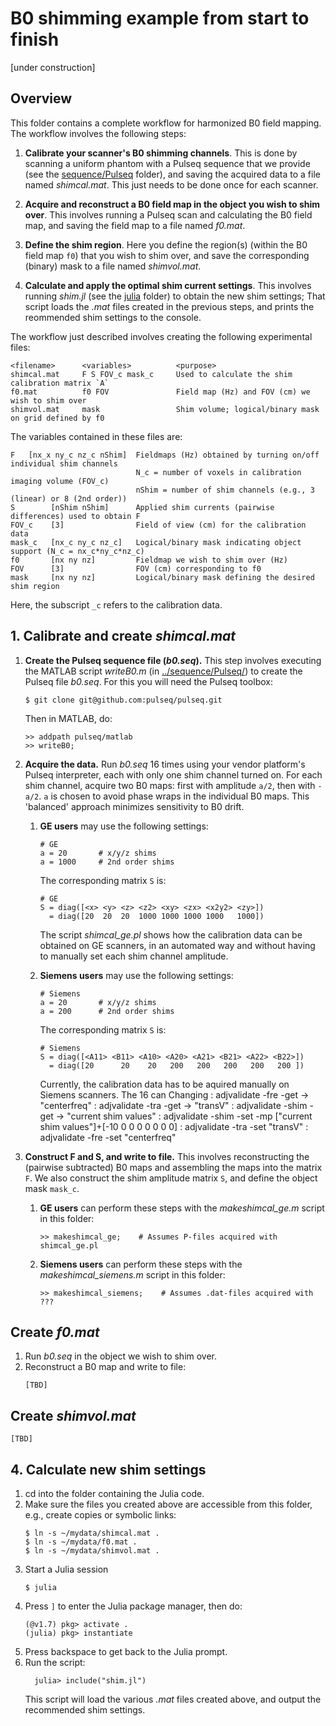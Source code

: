 # B0 shimming example from start to finish

[under construction]


## Overview

This folder contains a complete workflow for harmonized B0 field mapping. 
The workflow involves the following steps:

1. **Calibrate your scanner's B0 shimming channels**.
This is done by scanning a uniform phantom with a Pulseq sequence that we provide 
(see the [sequence/Pulseq](sequence/Pulseq) folder), 
and saving the acquired data to a file named *shimcal.mat*.
This just needs to be done once for each scanner.

2. **Acquire and reconstruct a B0 field map in the object you wish to shim over**.
This involves running a Pulseq scan and calculating the B0 field map,
and saving the field map to a file named *f0.mat*.

3. **Define the shim region**.
Here you define the region(s) (within the B0 field map `f0`) that you wish 
to shim over, and save the corresponding (binary) mask to a file named *shimvol.mat*.

4. **Calculate and apply the optimal shim current settings**.
This involves running *shim.jl* 
(see the [julia](./julia) folder)
to obtain the new shim settings;
That script loads the *.mat* files created in the previous steps, 
and prints the reommended shim settings to the console.


The workflow just described involves creating the following experimental files:

```
<filename>      <variables>          <purpose>
shimcal.mat     F S FOV_c mask_c     Used to calculate the shim calibration matrix `A`
f0.mat          f0 FOV               Field map (Hz) and FOV (cm) we wish to shim over
shimvol.mat     mask                 Shim volume; logical/binary mask on grid defined by f0
```

The variables contained in these files are:
```
F   [nx_x ny_c nz_c nShim]  Fieldmaps (Hz) obtained by turning on/off individual shim channels
                            N_c = number of voxels in calibration imaging volume (FOV_c)
                            nShim = number of shim channels (e.g., 3 (linear) or 8 (2nd order))
S        [nShim nShim]      Applied shim currents (pairwise differences) used to obtain F
FOV_c    [3]                Field of view (cm) for the calibration data
mask_c   [nx_c ny_c nz_c]   Logical/binary mask indicating object support (N_c = nx_c*ny_c*nz_c)
f0       [nx ny nz]         Fieldmap we wish to shim over (Hz)
FOV      [3]                FOV (cm) corresponding to f0
mask     [nx ny nz]         Logical/binary mask defining the desired shim region
```
Here, the subscript `_c` refers to the calibration data.



## 1. Calibrate and create *shimcal.mat*

1. **Create the Pulseq sequence file (*b0.seq*).**
    This step involves executing the MATLAB script *writeB0.m*
    (in [../sequence/Pulseq/](../sequence/Pulseq/))
    to create the Pulseq file *b0.seq*.
    For this you will need the Pulseq toolbox:
    ```
    $ git clone git@github.com:pulseq/pulseq.git
    ```
    Then in MATLAB, do:
    ```
    >> addpath pulseq/matlab
    >> writeB0;
    ```

2. **Acquire the data.**
    Run *b0.seq* 16 times using your vendor platform's Pulseq interpreter, 
    each with only one shim channel turned on.
    For each shim channel, acquire two B0 maps:
    first with amplitude `a/2`, then with `-a/2`. 
    `a` is chosen to avoid phase wraps in the individual B0 maps.
    This 'balanced' approach minimizes sensitivity to B0 drift.

    1. **GE users** may use the following settings:
        ```
        # GE
        a = 20       # x/y/z shims
        a = 1000     # 2nd order shims
        ```
        The corresponding matrix `S` is:
        ```
        # GE
        S = diag([<x> <y> <z> <z2> <xy> <zx> <x2y2> <zy>])
          = diag([20  20  20  1000 1000 1000 1000   1000])
        ```
        The script *shimcal_ge.pl* shows how the calibration data can be obtained on GE scanners,
        in an automated way and without having to manually set each shim channel amplitude.


    2. **Siemens users** may use the following settings:
        ```
        # Siemens
        a = 20       # x/y/z shims
        a = 200      # 2nd order shims
        ```
        The corresponding matrix `S` is:
        ```
        # Siemens
        S = diag([<A11> <B11> <A10> <A20> <A21> <B21> <A22> <B22>])
          = diag([20      20    20   200   200   200   200   200 ])   
        ```
       Currently, the calibration data has to be aquired manually on Siemens scanners.
       The 16 can Changing
       : adjvalidate -fre -get
       -> "centerfreq"
       : adjvalidate -tra -get
       -> "transV"
       : adjvalidate -shim -get
       -> "current shim values"
       : adjvalidate -shim -set -mp ["current shim values"]+[-10 0 0 0 0 0 0 0]
       : adjvalidate -tra -set "transV"
       : adjvalidate -fre -set "centerfreq" 

3. **Construct F and S, and write to file.**
    This involves reconstructing the (pairwise subtracted) B0 maps 
    and assembling the maps into the matrix `F`. 
    We also construct the shim amplitude matrix `S`, and define the object mask `mask_c`.

    1. **GE users** can perform these steps with the *makeshimcal_ge.m* script in this folder:
        ```
        >> makeshimcal_ge;    # Assumes P-files acquired with shimcal_ge.pl
        ```

    2. **Siemens users** can perform these steps with the *makeshimcal_siemens.m* script in this folder:
        ```
        >> makeshimcal_siemens;    # Assumes .dat-files acquired with ???
        ```
    

## Create *f0.mat*

1. Run *b0.seq* in the object we wish to shim over.
2. Reconstruct a B0 map and write to file:
    ```
    [TBD]
    ```
<!--
    >> getb0init;  % b0init, mask, magraw. Phase unwrapping is done in unwrap/main.jl
    << makef0;
-->


## Create *shimvol.mat*

```
[TBD]
```

<!--
    >> makeshimvol;  % uses FSL (bet) to do skull stripping
-->


## 4. Calculate new shim settings

1. cd into the folder containing the Julia code.
1. Make sure the files you created above are accessible from this folder, 
   e.g., create copies or symbolic links:
   ```
   $ ln -s ~/mydata/shimcal.mat .
   $ ln -s ~/mydata/f0.mat .
   $ ln -s ~/mydata/shimvol.mat .
   ```
1. Start a Julia session 
    ```
    $ julia
    ```
1. Press `]` to enter the Julia package manager, then do:
    ```
    (@v1.7) pkg> activate .
    (julia) pkg> instantiate
    ```
1. Press backspace to get back to the Julia prompt.
1. Run the script:
    ```
      julia> include("shim.jl")
    ```
    This script will load the various *.mat* files created above,
    and output the recommended shim settings.



